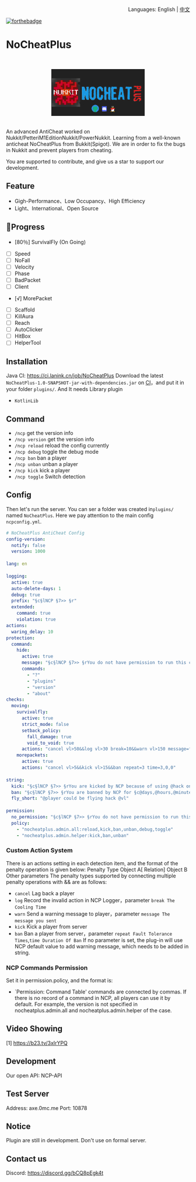 <div align="right">
  Languages:
  English | 
  <a title="中文" href="/README.md">中文</a>
</div>

[![forthebadge](https://forthebadge.com/images/badges/uses-git.svg)](https://forthebadge.com)
# NoCheatPlus
<br>
<p align="center"><img src="ncp-logo.png" height="128"/></p>
<br>
An advanced AntiCheat worked on Nukkit/PetteriM1EditionNukkit/PowerNukkit. Learning from
a well-known anticheat NoCheatPlus from Bukkit(Spigot). We are in order to
fix the bugs in Nukkit and prevent players from cheating.

You are supported to contribute, and give us a star to support our development.

## Feature
- Gigh-Performance、Low Occupancy、High Efficiency
- Light、International、Open Source

## 🎉Progress
- [80％] SurvivalFly (On Going)
- [ ] Speed
- [ ] NoFall
- [ ] Velocity
- [ ] Phase
- [ ] BadPacket
- [ ] Client
- [√] MorePacket
- [ ] Scaffold
- [ ] KillAura
- [ ] Reach
- [ ] AutoClicker
- [ ] HitBox
- [ ] HelperTool

## Installation
Java CI: https://ci.lanink.cn/job/NoCheatPlus
Download the latest `NoCheatPlus-1.0-SNAPSHOT-jar-with-dependencies.jar` on [CI](https://ci.lanink.cn/job/NoCheatPlus/)，and put it in your folder `plugins/`.
And It needs Library plugin
 
- `KotlinLib`

## Command
- `/ncp` get the version info
- `/ncp version` get the version info
- `/ncp reload` reload the config currently
- `/ncp debug` toggle the debug mode
- `/ncp ban` ban a player
- `/ncp unban` unban a player
- `/ncp kick` kick a player
- `/ncp toggle` Switch detection

## Config

Then let's run the server. You can ser a folder was created in`plugins/` named `NoCheatPlus`.
Here we pay attention to the main config `ncpconfig.yml`.
~~~yaml
# NoCheatPlus AntiCheat Config
config-version:
  notify: false
  version: 1000
  
lang: en
  
logging:
  active: true
  auto-delete-days: 1
  debug: true
  prefix: "§c§lNCP §7>> §r"
  extended:
    command: true
    violation: true
actions:
  waring_delay: 10
protection:
  command:
    hide:
      active: true
      message: "§c§lNCP §7>> §rYou do not have permission to run this command."
      commands:
        - "?"
        - "plugins"
        - "version"
        - "about"
checks:
  moving:
    survivalfly:
      active: true
      strict_mode: false
      setback_policy:
        fall_damage: true
        void_to_void: true
      actions: "cancel vl>50&&log vl>30 break=10&&warn vl>150 message=fly_short&&kick vl>200&&ban repeat=3 time=3,0,0"
    morepackets:
      active: true
      actions: "cancel vl>5&&kick vl>15&&ban repeat=3 time=3,0,0"

string:
  kick: "§c§lNCP §7>> §rYou are kicked by NCP because of using @hack on server@next"
  ban: "§c§lNCP §7>> §rYou are banned by NCP for §c@days,@hours,@minutes,@seconds§r because of using @hack @nextEndTime: @end"
  fly_short: "@player could be flying hack @vl"

permission:
  no_permission: "§c§lNCP §7>> §rYou do not have permission to run this command."
  policy:
    - "nocheatplus.admin.all:reload,kick,ban,unban,debug,toggle"
    - "nocheatplus.admin.helper:kick,ban,unban"
~~~

### Custom Action System
There is an actions setting in each detection item, and the format of the penalty operation is given below: 
Penalty Type Object A[ Relation] Object B Other parameters 
The penalty types supported by connecting multiple penalty operations with &&
are as follows:
- `cancel` Lag back a player
- `log` Record the invalid action in NCP Logger，parameter `break The Cooling Time`
- `warn` Send a warning message to player，parameter `message The message you sent`
- `kick` Kick a player from server
- `ban` Ban a player from server，parameter `repeat Fault Tolerance Times`,`time Duration Of Ban`
If no parameter is set, the plug-in will use NCP default value
to add warning message, which needs to be added in string.

### NCP Commands Permission
Set it in permission.policy, and the format is:
- `Permission: Command Table' 
commands are connected by commas. 
If there is no record of a command in NCP, all players can use it by default.
For example, the version is not specified in nocheatplus.admin.all and nocheatplus.admin.helper of the case.

## Video Showing
[1] https://b23.tv/3xIrYPQ

## Development

Our open API: NCP-API

## Test Server
Address: axe.0mc.me
Port: 10878

## Notice

Plugin are still in development. Don't use on formal server.

## Contact us
Discord: https://discord.gg/bCQ8pEgk4t
